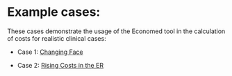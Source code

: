 # Example cases:

These cases demonstrate the usage of the Economed tool in the calculation of costs for realistic clinical cases:
- Case 1: [Changing Face](https://github.com/jpoles1/economed/blob/master/examples/case_1.md)

- Case 2: [Rising Costs in the ER](https://github.com/jpoles1/economed/blob/master/examples/case_2.md)